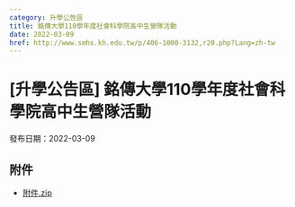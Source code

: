 ```yaml
---
category: 升學公告區
title: 銘傳大學110學年度社會科學院高中生營隊活動
date: 2022-03-09
href: http://www.smhs.kh.edu.tw/p/406-1000-3132,r20.php?Lang=zh-tw
---
```


# [升學公告區] 銘傳大學110學年度社會科學院高中生營隊活動

發布日期：2022-03-09



## 附件

- [附件.zip](https://www.smhs.kh.edu.tw/app/index.php?Action=downloadfile&file=WVhSMFlXTm9Mekk0TDNCMFlWOHlPRGs1WHpZd016TXlNemhmT0RZeU9EQXVlbWx3&fname=DGGGROTSYWQO41XX50LKSWHGRK30OOLKDGUWTSKK4125MLVWKPROVTPOUSSSPKPO)

